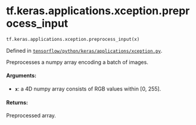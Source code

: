 <div itemscope itemtype="http://developers.google.com/ReferenceObject">
<meta itemprop="name" content="tf.keras.applications.xception.preprocess_input" />
</div>

# tf.keras.applications.xception.preprocess_input

``` python
tf.keras.applications.xception.preprocess_input(x)
```



Defined in [`tensorflow/python/keras/applications/xception.py`](https://www.tensorflow.org/code/tensorflow/python/keras/applications/xception.py).

Preprocesses a numpy array encoding a batch of images.

#### Arguments:

* <b>`x`</b>: a 4D numpy array consists of RGB values within [0, 255].


#### Returns:

Preprocessed array.
